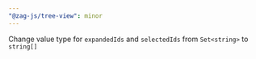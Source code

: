 ```yaml
---
"@zag-js/tree-view": minor
---
```


Change value type for `expandedIds` and `selectedIds` from `Set<string>` to `string[]`
